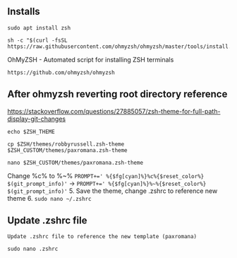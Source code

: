 ## Installs
```
sudo apt install zsh
```

```
sh -c "$(curl -fsSL https://raw.githubusercontent.com/ohmyzsh/ohmyzsh/master/tools/install.sh)"
```

OhMyZSH - Automated script for installing ZSH terminals
```
https://github.com/ohmyzsh/ohmyzsh
```


## After ohmyzsh reverting root directory reference

https://stackoverflow.com/questions/27885057/zsh-theme-for-full-path-display-git-changes

```
echo $ZSH_THEME
```

```
cp $ZSH/themes/robbyrussell.zsh-theme $ZSH_CUSTOM/themes/paxromana.zsh-theme
```

```
nano $ZSH_CUSTOM/themes/paxromana.zsh-theme
```

Change %c% to %~% 
   ```PROMPT+=' %{$fg[cyan]%}%c%{$reset_color%} $(git_prompt_info)'``` -> ```PROMPT+=' %{$fg[cyan]%}%~%{$reset_color%} $(git_prompt_info)'```
5. Save the theme, change .zshrc to reference new theme
6. ```sudo nano ~/.zshrc```
## Update .zshrc file
	Update .zshrc file to reference the new template (paxromana)
```
sudo nano .zshrc
```

